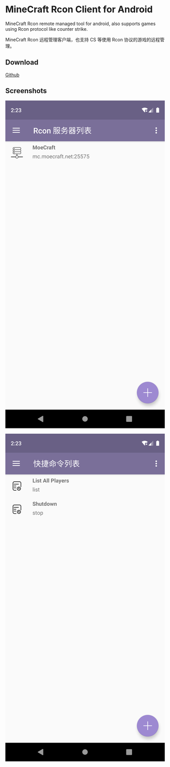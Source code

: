 # MineCraft Rcon Client for Android

MineCraft Rcon remote managed tool for android, also supports games using Rcon protocol like counter strike.

MineCraft Rcon 远程管理客户端，也支持 CS 等使用 Rcon 协议的游戏的远程管理。

## Download

[Github](https://github.com/kenvix/RconManager/releases)

## Screenshots 

![1](img/1.png)

![2](img/2.png)